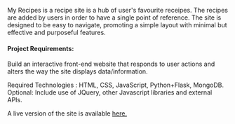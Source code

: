 My Recipes is a recipe site is a hub of user's  favourite receipes. The recipes are added by users in order to have a single point of reference. The site is designed to be easy to navigate, promoting a simple layout with minimal but effective and purposeful features.

#### [](https://github.com/jamie120/ms3-eat-vegan-recipes#project-requirements)**Project Requirements:**

Build an interactive front-end website that responds to user actions and alters the way the site displays data/information.

Required Technologies : HTML, CSS, JavaScript, Python+Flask, MongoDB. Optional: Include use of JQuery, other Javascript libraries and external APIs.

A live version of the site is available  [here.](https://ms3-eat-vegan-recipes.herokuapp.com/)
<!--stackedit_data:
eyJoaXN0b3J5IjpbLTE1MzI0MDE3MDBdfQ==
-->
